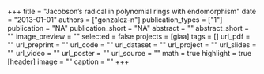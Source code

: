 +++
title = "Jacobson’s radical in polynomial rings with endomorphism"
date = "2013-01-01"
authors = ["gonzalez-n"]
publication_types = ["1"]
publication = "NA"
publication_short = "NA"
abstract = ""
abstract_short = ""
image_preview = ""
selected = false
projects = [giaa]
tags = []
url_pdf = ""
url_preprint = ""
url_code = ""
url_dataset = ""
url_project = ""
url_slides = ""
url_video = ""
url_poster = ""
url_source = ""
math = true
highlight = true
[header]
image = ""
caption = ""
+++
